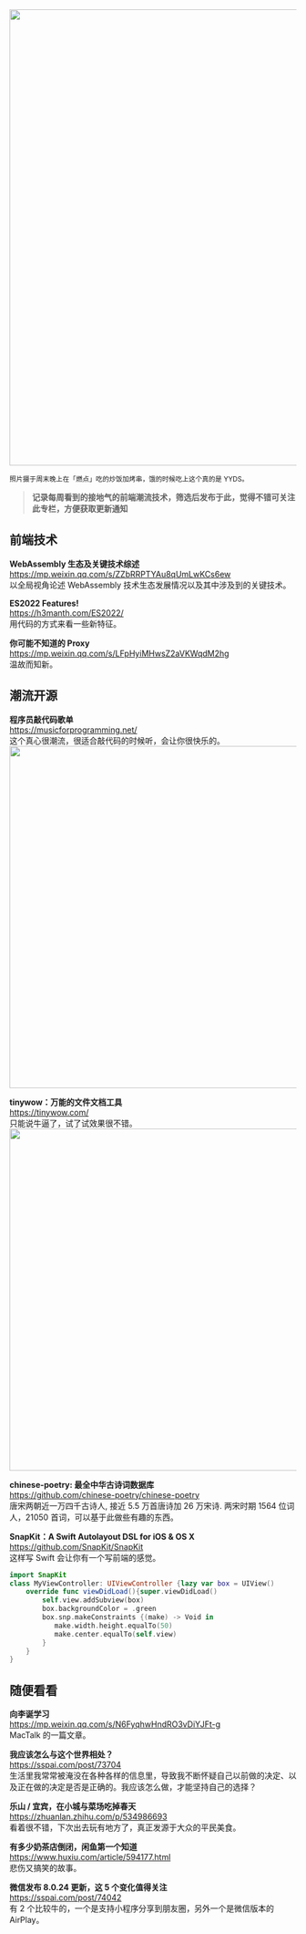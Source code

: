 <img src=https://qpluspicture.oss-cn-beijing.aliyuncs.com/rTVgPP/IMG_9595.JPG width=800/>

<small> 照片摄于周末晚上在「燃点」吃的炒饭加烤串，饿的时候吃上这个真的是 YYDS。</small>

> **记录每周看到的接地气的前端潮流技术，筛选后发布于此，觉得不错可关注此专栏，方便获取更新通知**

## 前端技术

**WebAssembly 生态及关键技术综述**  
<https://mp.weixin.qq.com/s/ZZbRRPTYAu8qUmLwKCs6ew>  
以全局视角论述 WebAssembly 技术生态发展情况以及其中涉及到的关键技术。

**ES2022 Features!**  
<https://h3manth.com/ES2022/>  
用代码的方式来看一些新特征。

**你可能不知道的 Proxy**  
<https://mp.weixin.qq.com/s/LFpHyiMHwsZ2aVKWqdM2hg>  
温故而知新。

## 潮流开源

**程序员敲代码歌单**  
<https://musicforprogramming.net/>  
这个真心很潮流，很适合敲代码的时候听，会让你很快乐的。  
<img src=https://qpluspicture.oss-cn-beijing.aliyuncs.com/62q7fO/K7VcDU.jpg width=600/>

**tinywow：万能的文件文档工具**  
<https://tinywow.com/>  
只能说牛逼了，试了试效果很不错。  
<img src=https://qpluspicture.oss-cn-beijing.aliyuncs.com/ghT4Wb/xEBldY.jpg width=600/>

**chinese-poetry: 最全中华古诗词数据库**  
<https://github.com/chinese-poetry/chinese-poetry>  
唐宋两朝近一万四千古诗人, 接近 5.5 万首唐诗加 26 万宋诗. 两宋时期 1564 位词人，21050 首词，可以基于此做些有趣的东西。

**SnapKit：A Swift Autolayout DSL for iOS & OS X**  
<https://github.com/SnapKit/SnapKit>  
这样写 Swift 会让你有一个写前端的感觉。  

```swift
import SnapKit
class MyViewController: UIViewController {lazy var box = UIView()
    override func viewDidLoad(){super.viewDidLoad()
        self.view.addSubview(box)
        box.backgroundColor = .green
        box.snp.makeConstraints {(make) -> Void in
           make.width.height.equalTo(50)
           make.center.equalTo(self.view)
        }
    }
}
```

## 随便看看

**向李诞学习**  
<https://mp.weixin.qq.com/s/N6FyqhwHndRO3vDiYJFt-g>  
 MacTalk 的一篇文章。

**我应该怎么与这个世界相处？**  
<https://sspai.com/post/73704>  
生活里我常常被淹没在各种各样的信息里，导致我不断怀疑自己以前做的决定、以及正在做的决定是否是正确的。我应该怎么做，才能坚持自己的选择？

**乐山 / 宜宾，在小城与菜场吃掉春天**  
<https://zhuanlan.zhihu.com/p/534986693>  
看着很不错，下次出去玩有地方了，真正发源于大众的平民美食。

**有多少奶茶店倒闭，闲鱼第一个知道**  
<https://www.huxiu.com/article/594177.html>  
悲伤又搞笑的故事。

**微信发布 8.0.24 更新，这 5 个变化值得关注**  
<https://sspai.com/post/74042>  
有 2 个比较牛的，一个是支持小程序分享到朋友圈，另外一个是微信版本的 AirPlay。
